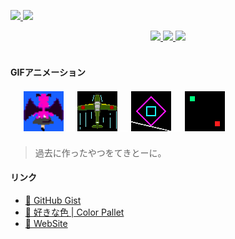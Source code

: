 <p align="left"> 
  <a href="http://twitter.com/0x0553">
    <img height="20" src="https://img.shields.io/twitter/follow/0x0553?label=Twitter-Followers&logo=twitter&style=flat" />
  </a>
  <a href="https://github.com/TomSuzuki">
    <img height="20" src="https://img.shields.io/github/followers/TomSuzuki?label=GitHub-Followers&logo=github&style=flat" />
  </a>
</p>

<div align="center">
  <a href="https://github.com/anuraghazra/github-readme-stats">
    <img src="https://github-readme-stats.vercel.app/api?username=tomsuzuki&count_private=true&show_icons=true" />
  </a>
  <a href="https://github.com/anuraghazra/github-readme-stats">
    <img src="https://github-readme-stats.vercel.app/api/top-langs/?username=tomsuzuki&layout=compact">
  </a>
  <a href="https://github.com/anuraghazra/github-readme-stats">
    <img src="https://github-readme-stats.vercel.app/api/wakatime?username=TomSuzuki">
  </a>
</div>

<br>

<!-- <img src="https://github.com/TomSuzuki/tomsuzuki/blob/master/images/stat.svg" alt="Alternative Text"/> -->

#### GIFアニメーション

<div align="left" style="margin: 1.5em;">
  <img width="64px" src="./img/01.gif" />
  <img src="./img/margin.gif" />
  <img width="64px" src="./img/02.gif" />
  <img src="./img/margin.gif" />
  <img width="64px" src="./img/03.gif" />
  <img src="./img/margin.gif" />
  <img width="64px" src="./img/04.gif" />
</div>

> 過去に作ったやつをてきとーに。  

#### リンク
- [💬 GitHub Gist](https://gist.github.com/TomSuzuki)
- [💙 好きな色 | Color Pallet](https://tomsuzuki.github.io/ColorPalette/)
- [🍣 WebSite](https://tomsuzuki.github.io/portfolio/)
